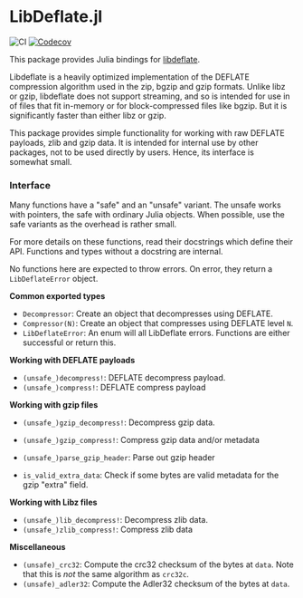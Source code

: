 # LibDeflate.jl

![CI](https://github.com/jakobnissen/LibDeflate.jl/workflows/CI/badge.svg)
[![Codecov](https://codecov.io/gh/jakobnissen/LibDeflate.jl/branch/master/graph/badge.svg)](https://codecov.io/gh/jakobnissen/LibDeflate.jl)

This package provides Julia bindings for [libdeflate](https://github.com/ebiggers/libdeflate).

Libdeflate is a heavily optimized implementation of the DEFLATE compression algorithm used in the zip, bgzip and gzip formats. Unlike libz or gzip, libdeflate does not support streaming, and so is intended for use in of files that fit in-memory or for block-compressed files like bgzip. But it is significantly faster than either libz or gzip.

This package provides simple functionality for working with raw DEFLATE payloads, zlib and gzip data. It is intended for internal use by other packages, not to be used directly by users. Hence, its interface is somewhat small.

### Interface
Many functions have a  "safe" and an "unsafe" variant. The unsafe works with pointers, the safe with ordinary Julia objects.
When possible, use the safe variants as the overhead is rather small.

For more details on these functions, read their docstrings which define their API.
Functions and types without a docstring are internal.

No functions here are expected to throw errors. On error, they return a `LibDeflateError` object.

__Common exported types__
* `Decompressor`: Create an object that decompresses using DEFLATE.
* `Compressor(N)`: Create an object that compresses using DEFLATE level `N`.
* `LibDeflateError`: An enum will all LibDeflate errors. Functions are either successful or return this.

__Working with DEFLATE payloads__
* `(unsafe_)decompress!`: DEFLATE decompress payload.
* `(unsafe_)compress!`: DEFLATE compress payload

__Working with gzip files__
* `(unsafe_)gzip_decompress!`: Decompress gzip data.
* `(unsafe_)gzip_compress!`: Compress gzip data and/or metadata

* `(unsafe_)parse_gzip_header`: Parse out gzip header
* `is_valid_extra_data`: Check if some bytes are valid metadata for the gzip "extra" field.

__Working with Libz files__
* `(unsafe_)lib_decompress!`: Decompress zlib data.
* `(unsafe_)zlib_compress!`: Compress zlib data

__Miscellaneous__
* `(unsafe)_crc32`: Compute the crc32 checksum of the bytes at `data`. Note that this is _not_ the same algorithm as `crc32c`.
* `(unsafe)_adler32`: Compute the Adler32 checksum of the bytes at `data`.

